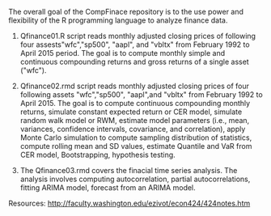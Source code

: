The overall goal of the CompFinace repository is to the use power and flexibility of the R programming language to analyze finance data.

1. Qfinance01.R script reads monthly adjusted closing prices of following four assests"wfc","sp500", "aapl", and "vbltx" from February 1992 to April 2015 period. The goal is to compute monthly simple and continuous compounding returns and gross returns of a single asset ("wfc").

2. Qfinance02.rmd script reads monthly adjusted closing prices of four following assets "wfc","sp500", "aapl",and "vbltx" from February 1992 to April 2015. The goal is to compute continuous compounding monthly returns, simulate constant expected return or CER model, simulate random walk model or RWM, estimate model parameters (i.e., mean, variances, confidence intervals, covariance, and correlation), apply Monte Carlo simulation to compute sampling distribution of statistics, compute rolling mean and SD values, estimate Quantile and VaR from CER model, Bootstrapping, hypothesis testing.

3. The Qfinance03.rmd covers the finacial time series analysis. The analysis involves computing autocorrelation, partial autocorrelations, fitting ARIMA model, forecast from an ARIMA model.


Resources: http://faculty.washington.edu/ezivot/econ424/424notes.htm
